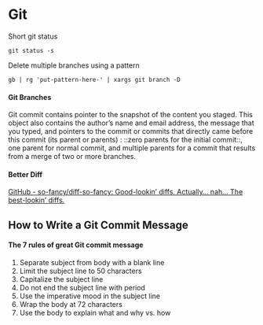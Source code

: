 Git
===

Short git status

```
git status -s
```

Delete multiple branches using a pattern

```
gb | rg 'put-pattern-here-' | xargs git branch -D
```

#### Git Branches

Git commit contains pointer to the snapshot of the content you staged. This object also contains the author’s name and email address, the message that you typed, and pointers to the commit or commits that directly came before this commit (its parent or parents) : ::zero parents for the initial commit::, one parent for normal commit, and multiple parents for a commit that results from a merge of two or more branches.

#### Better Diff

[GitHub - so-fancy/diff-so-fancy: Good-lookin’ diffs. Actually… nah… The best-lookin’ diffs.](https://github.com/so-fancy/diff-so-fancy)

How to Write a Git Commit Message
---------------------------------

#### The 7 rules of great Git commit message

1.	Separate subject from body with a blank line
2.	Limit the subject line to 50 characters
3.	Capitalize the subject line
4.	Do not end the subject line with period
5.	Use the imperative mood in the subject line
6.	Wrap the body at 72 characters
7.	Use the body to explain what and why vs. how
